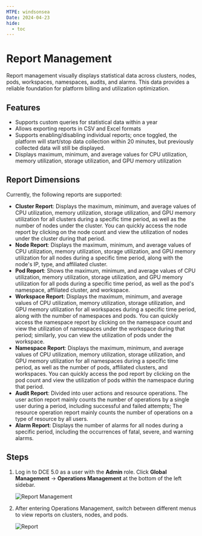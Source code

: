 ```yaml
---
MTPE: windsonsea
Date: 2024-04-23
hide:
  - toc
---
```


# Report Management

Report management visually displays statistical data across clusters, nodes, pods, workspaces, namespaces, audits, and alarms. This data provides a reliable foundation for platform billing and utilization optimization.

## Features

- Supports custom queries for statistical data within a year
- Allows exporting reports in CSV and Excel formats
- Supports enabling/disabling individual reports; once toggled, the platform will start/stop data collection within 20 minutes, but previously collected data will still be displayed.
- Displays maximum, minimum, and average values for CPU utilization, memory utilization, storage utilization, and GPU memory utilization

## Report Dimensions

Currently, the following reports are supported:

- **Cluster Report**: Displays the maximum, minimum, and average values of CPU utilization, memory utilization, storage utilization, and GPU memory utilization for all clusters during a specific time period, as well as the number of nodes under the cluster.
  You can quickly access the node report by clicking on the node count and view the utilization of nodes under the cluster during that period.
- **Node Report**: Displays the maximum, minimum, and average values of CPU utilization, memory utilization, storage utilization, and GPU memory utilization for all nodes during a specific time period, along with the node's IP, type, and affiliated cluster.
- **Pod Report**: Shows the maximum, minimum, and average values of CPU utilization, memory utilization, storage utilization, and GPU memory utilization for all pods during a specific time period, as well as the pod's namespace, affiliated cluster, and workspace.
- **Workspace Report**: Displays the maximum, minimum, and average values of CPU utilization, memory utilization, storage utilization, and GPU memory utilization for all workspaces during a specific time period, along with the number of namespaces and pods.
  You can quickly access the namespace report by clicking on the namespace count and view the utilization of namespaces under the workspace during that period; similarly, you can view the utilization of pods under the workspace.
- **Namespace Report**: Displays the maximum, minimum, and average values of CPU utilization, memory utilization, storage utilization, and GPU memory utilization for all namespaces during a specific time period, as well as the number of pods, affiliated clusters, and workspaces.
  You can quickly access the pod report by clicking on the pod count and view the utilization of pods within the namespace during that period.
- **Audit Report**: Divided into user actions and resource operations. The user action report mainly counts the number of operations by a single user during a period, including successful and failed attempts;
  The resource operation report mainly counts the number of operations on a type of resource by all users.
- **Alarm Report**: Displays the number of alarms for all nodes during a specific period, including the occurrences of fatal, severe, and warning alarms.

## Steps

1. Log in to DCE 5.0 as a user with the __Admin__ role. Click __Global Management__ -> __Operations Management__ at the bottom of the left sidebar.

    ![Report Management](https://docs.daocloud.io/daocloud-docs-images/docs/zh/docs/ghippo/images/gmagpiereport.png)
   
2. After entering Operations Management, switch between different menus to view reports on clusters, nodes, and pods.

    ![Report](../../images/report01.png)
